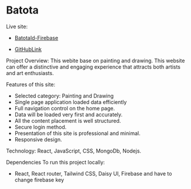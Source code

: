 # Batota

Live site:

- [BatotaId-Firebase](https://assignment-10-46d33.web.app)

- [GitHubLink](https://github.com/programming-hero-web-course-4/B9A10-client-side-Ahosan-1995.git)

Project Overview: 
This webite base on painting and drawing. This  website can offer a distinctive and engaging experience that attracts both artists and art enthusiasts.

Features of this site:
- Selected category: Painting and Drawing
- Single page application loaded data efficiently
- Full navigation control on the home page.
- Data will be loaded very first and accurately.
- All the content placement is well structured.
- Secure login method.
- Presentation of this site is professional and minimal. 
- Responsive design.

Technology: React, JavaScript, CSS, MongoDb, Nodejs.

Dependencies To run this project locally:
- React, React router, Tailwind CSS, Daisy UI, Firebase and have to change firebase key
